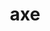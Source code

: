 ---
category: 3-letters
denotation: null
name: axe
reference_link: https://www.etymonline.com/word/axe
root_language: null
root_name: null
title: axe
type: free
word_sums:
- respelling: axe
  sum: 'Axe + '
---